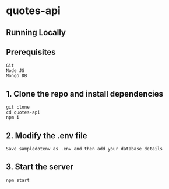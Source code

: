 # quotes-api

##  Running Locally

##  Prerequisites
```
Git
Node JS
Mongo DB
```
##  1. Clone the repo and install dependencies
```
git clone 
cd quotes-api
npm i
```
## 2. Modify the .env file
```
Save sampledotenv as .env and then add your database details
```
##  3. Start the server
```
npm start
```
